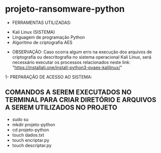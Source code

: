 # projeto-ransomware-python

* FERRAMENTAS UTILIZADAS:
- Kali Linux (SISTEMA)
- Linguagem de programação Python
- Algoritmo de criptografia AES

* OBSERVAÇÃO:
Caso ocorra algum erro na execução dos arquivos de criptografia ou descritografia no sistema operacional Kali Linux, será necessário executar os processos relacionados neste link: "https://installati.one/install-python3-pyaes-kalilinux/"

1- PREPARAÇÃO DE ACESSO AO SISTEMA:

## COMANDOS A SEREM EXECUTADOS NO TERMINAL PARA CRIAR DIRETÓRIO E ARQUIVOS A SEREM UTILIZADOS NO PROJETO ##
- sudo su
- mkdir projeto-python
- cd projeto-python
- touch dados.txt
- touch encriptar.py
- touch descriptar.py

